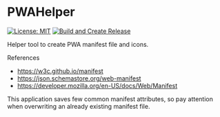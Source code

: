# PWAHelper

[![License: MIT](https://img.shields.io/badge/License-MIT-red.svg)](LICENSE.txt)
[![Build and Create Release](https://github.com/paoldev/PWAHelper/actions/workflows/dotnet_create_release.yml/badge.svg)](https://github.com/paoldev/PWAHelper/releases)

Helper tool to create PWA manifest file and icons.

References
* https://w3c.github.io/manifest
* https://json.schemastore.org/web-manifest
* https://developer.mozilla.org/en-US/docs/Web/Manifest

This application saves few common manifest attributes, so pay attention when overwriting an already existing manifest file.
